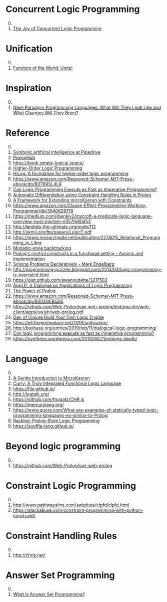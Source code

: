 # Concurrent Logic Programming

0. []()
0. [The Joy of Concurrent Logic Programming](http://www.call-with-current-continuation.org/articles/the-joy-of-concurrent-logic-programming.txt)

# Unification

0. []()
0. [Functors of the World, Unite!](https://www.youtube.com/watch?v=8k7YH9st_8U)

# Inspiration

0. []()
0. [Next-Paradigm Programming Languages: What Will They Look Like and What Changes Will They Bring?](https://arxiv.org/abs/1905.00402)

# Reference

0. []()
0. [Symbolic artificial intelligence at Pipedrive](https://medium.com/pipedrive-engineering/symbolic-artificial-intelligence-at-pipedrive-a9bd36d06b9e)
0. [PrologHub](https://prologhub.com/)
0. https://book.simply-logical.space/
0. [Higher-Order Logic Programming](https://www.lix.polytechnique.fr/~dale/papers/Handbook_Logic_AI_LP.pdf)
0. [HiLog: A foundation for higher-order logic programming](http://www.sciencedirect.com/science/article/pii/074310669390039J)
0. https://www.amazon.com/Reasoned-Schemer-MIT-Press-ebook/dp/B07B9SL4LR
0. [Can Logic Programming Execute as Fast as Imperative Programming?](https://www2.eecs.berkeley.edu/Pubs/TechRpts/1990/CSD-90-600.pdf)
0. [Automatic Differentiation using Constraint Handling Rules in Prolog](https://arxiv.org/abs/1706.00231)
0. [A Framework for Extending microKanren with Constraints](https://arxiv.org/pdf/1701.00633.pdf)
0. https://www.amazon.com/Clause-Effect-Programming-Working-Programmer/dp/3540629718
0. https://medium.com/@enkiv2/mycroft-a-predicate-logic-language-overview-post-mortem-e357fe80d53
0. http://lambda-the-ultimate.org/node/112
0. http://okmij.org/ftp/papers/LogicT.pdf
0. https://www.researchgate.net/publication/2274015_Relational_Programming_in_Libra
0. [Monadic-style backtracking](http://www.cs.ox.ac.uk/ralf.hinze/publications/index.html)
0. [Prolog's control constructs in a functional setting - Axioms and implementation](http://www.cs.ox.ac.uk/ralf.hinze/publications/index.html)
0. [Solving Problems Declaratively - Mark Engelberg](https://www.youtube.com/watch?v=TA9DBG8x-ys)
0. http://programming-puzzler.blogspot.com/2013/03/logic-programming-is-overrated.html
0. https://gist.github.com/swannodette/3217582
0. [AppLP: A Dialogue on Applications of Logic Programming](https://arxiv.org/pdf/1704.02375.pdf)
0. [The Power of Prolog](https://www.metalevel.at/prolog)
0. https://www.amazon.com/Reasoned-Schemer-MIT-Press-ebook/dp/B004GEBQS6
0. https://github.com/Web-Prolog/swi-web-prolog/blob/master/web-client/apps/swish/web-prolog.pdf
0. [Den of Clojure Build Your Own Logic Engine](https://www.youtube.com/watch?v=y1bVJOAfhKY)
0. https://eli.thegreenplace.net/2018/unification/
0. http://boxbase.org/entries/2019/feb/11/dialogical-logic-programming/
0. [Can logic programming execute as fast as imperative programming?](https://dl.acm.org/citation.cfm?id=128589)
0. https://synthese.wordpress.com/2010/08/21/prologs-death/

# Language

0. []()
0. [A Gentle Introduction to MicroKanren](https://erik-j.de/microkanren/)
0. [Curry: A Truly Integrated Functional Logic Language](https://www-ps.informatik.uni-kiel.de/currywiki/)
0. https://flix.github.io/
0. http://logtalk.org/
0. https://github.com/fnogatz/CHR.js
0. https://mercurylang.org/
0. https://www.quora.com/What-are-examples-of-statically-typed-logic-programming-languages-ex-similar-to-Prolog
0. [Racklog: Prolog-Style Logic Programming](https://plt.eecs.northwestern.edu/snapshots/current/pdf-doc/racklog.pdf)
0. https://souffle-lang.github.io/

# Beyond logic programming

0. []()
0. https://github.com/Web-Prolog/swi-web-prolog

# Constraint Logic Programming

0. []()
0. http://www.pathwayslms.com/swipltuts/clpfd/clpfd.html
0. https://stackabuse.com/constraint-programming-with-python-constraint/

# Constraint Handling Rules

0. []()
0. http://chrjs.net/

# Answer Set Programming

0. []()
0. [What Is Answer Set Programming?](https://www.cs.utexas.edu/users/vl/papers/wiasp.pdf)

